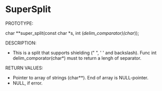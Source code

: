 # SuperSplit

PROTOTYPE:

char **super_split(const char *s, int (*delim_comparator)(char*));

DESCRIPTION:

- This is a split that supports shielding (" ", ' ' and backslash).
Func int delim_comporator(char*) must to return a lengh of separator.

RETURN VALUES:

- Pointer to array of strings (char**). End of array is NULL-pointer.
- NULL, if error.
